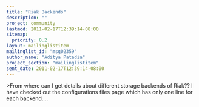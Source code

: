 ```yaml
---
title: "Riak Backends"
description: ""
project: community
lastmod: 2011-02-17T12:39:14-08:00
sitemap:
  priority: 0.2
layout: mailinglistitem
mailinglist_id: "msg02359"
author_name: "Aditya Patadia"
project_section: "mailinglistitem"
sent_date: 2011-02-17T12:39:14-08:00
---
```



&gt;From where can I get details about different storage backends of Riak??
I have checked out the configurations files page which has only one line for
each backend....
